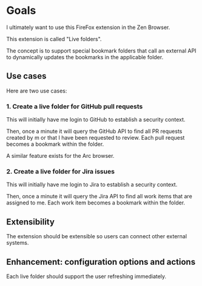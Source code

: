 # Goals

I ultimately want to use this FireFox extension in the Zen Browser.

This extension is called "Live folders".

The concept is to support special bookmark folders that call an external API to dynamically updates the bookmarks in the applicable folder.

## Use cases

Here are two use cases:

### 1. Create a live folder for GitHub pull requests

This will initially have me login to GitHub to establish a security context.

Then, once a minute it will query the GitHub API to find all PR requests created by m or that I have been requested to review. Each pull request becomes a bookmark within the folder.

A similar feature exists for the Arc browser.

### 2. Create a live folder for Jira issues

This will initially have me login to Jira to establish a security context.

Then, once a minute it will query the Jira API to find all work items that are assigned to me. Each work item becomes a bookmark within the folder.

## Extensibility

The extension should be extensible so users can connect other external systems.

## Enhancement: configuration options and actions

Each live folder should support the user refreshing immediately.
